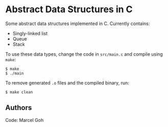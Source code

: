 # Abstract Data Structures in C
Some abstract data structures implemented in C. Currently contains:  
+ Singly-linked list
+ Queue
+ Stack

To use these data types, change the code in `src/main.c` and compile using `make`:  
```
$ make
$ ./main
```
To remove generated `.o` files and the compiled binary, run:
```
$ make clean
```

## Authors
Code: Marcel Goh  